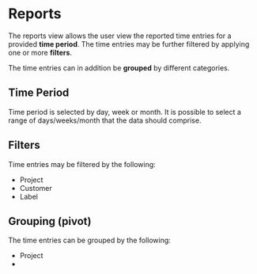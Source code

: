 # Reports
The reports view allows the user view the reported time entries for a provided **time period**. The time entries may be further filtered by applying one or more **filters**.

The time entries can in addition be **grouped** by different categories.

## Time Period
Time period is selected by day, week or month. It is possible to select a range of days/weeks/month that the data should comprise.
## Filters
Time entries may be filtered by the following:
* Project
* Customer
* Label
## Grouping (pivot)
The time entries can be grouped by the following:
* Project
* 

 